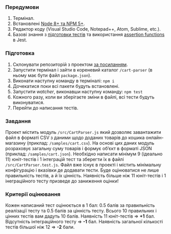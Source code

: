 ### Передумови

1. Термінал.
2. Встановлені [Node 8+ та NPM 5+](https://nodejs.org/en/download/).
3. Редактор коду (Visual Studio Code, Notepad++, Atom, Sublime, etc.).
4. Базові знання з [підготовки тестів](https://jestjs.io/docs/en/setup-teardown.html) та використання [assertion functions](https://jestjs.io/docs/en/using-matchers.html) в Jest.

### Підготовка

1. Склонувати репозиторій з проектом [за посиланням](https://github.com/taras-dubyk/BSA2020-Testing).
2. Запустити термінал і зайти в кореневий каталог <code>/cart-parser</code> (в ньому має бути файл <code>package.json</code>).
3. Виконати наступну команду в терміналі: `npm i`
4. Дочекатися поки всі пакети будуть встановлені.
5. Запустити *watcher*, виконавши наступну команду: `npm test`
6. Кожного разу, коли ви зберігаєте зміни в файлі, всі тести будуть виконуватися.
7. Перейти до написання тестів.

### Завдання

Проект містить модуль <code>/src/CartParser.js</code> який дозволяє завантажити файл в форматі CSV з даними щодо доданих товарів до кошика онлайн-магазину (приклад: <code>/samples/cart.csv</code>). На основі цих даних модуль розраховує загальну суму товарів і формує об’єкт в форматі JSON (приклад: <code>/samples/cart.json</code>).
Необхідно написати мінімум 9 (ідеально 11) юніт-тестів і 1 інтеграцій тест та зберегти їх в файлі <code>/src/CartParser.test.js</code>. Файл вже існує в проекті і містить мінімальну конфігурацію і вказівки де додавати тести.
Буде оцінюватися не лише правильність тестів, а й їх цінність. Наявність більше ніж 11 юніт-тестів і 1 інеграційного тесту призведе до заниження оцінки!

### Критерії оцінювання

Кожен написаний тест оцінюється в 1 бал: 0.5 балів за правильність реалізації тесту та 0.5 балів за цінність тесту. Всього 10 правильних і цінних тестів вам дадуть 10 балів.
Наявність 11 юніт-тестів => <b>+1</b> бал.
Відсутність інтеграційного тесту => <b>-1</b> бал.
Наявність загальної кількості тестів більшої ніж 12 => <b>-2</b> бали.
